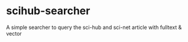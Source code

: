 # scihub-searcher
A simple searcher to query the sci-hub and sci-net article with fulltext &amp; vector
